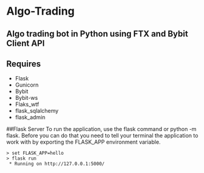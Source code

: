 # Algo-Trading
## Algo trading bot in Python using FTX and Bybit Client API
## Requires
- Flask 
- Gunicorn
- Bybit
- Bybit-ws
- Flaks_wtf
- flask_sqlalchemy
- flask_admin

##Flask Server
To run the application, use the flask command or python -m flask. Before you can do that you need to tell your terminal the application to work with by exporting the FLASK_APP environment variable.
```
> set FLASK_APP=hello
> flask run
 * Running on http://127.0.0.1:5000/
```


